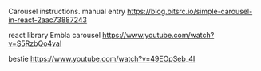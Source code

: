 Carousel instructions. manual entry
https://blog.bitsrc.io/simple-carousel-in-react-2aac73887243

react library
Embla carousel   https://www.youtube.com/watch?v=S5RzbQo4vaI


bestie
https://www.youtube.com/watch?v=49EOpSeb_4I

 